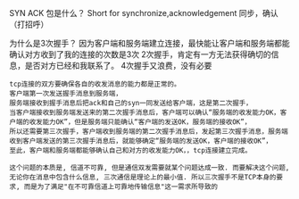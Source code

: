 SYN ACK 包是什么？
Short for synchronize,acknowledgement
同步，确认（打招呼）

为什么是3次握手？
因为客户端和服务端建立连接，最快能让客户端和服务端都能确认对方收到了我的连接的次数是3次
2次握手，肯定有一方无法获得确切的信息，是否对方已经和我联系了。
4次握手又浪费，没有必要

```
tcp连接的双方要确保各自的收发消息的能力都是正常的。
客户端第一次发送握手消息到服务端，
服务端接收到握手消息后把ack和自己的syn一同发送给客户端，这是第二次握手，
当客户端接收到服务端发送来的第二次握手消息后，客户端可以确认“服务端的收发能力OK，客户端的收发能力OK”，但是服务端只能确认“客户端的发送OK，服务端的接收OK”，
所以还需要第三次握手，客户端收到服务端的第二次握手消息后，发起第三次握手消息，服务端收到客户端发送的第三次握手消息后，就能够确定“服务端的发送OK，客户端的接收OK”，
至此，客户端和服务端都能够确认自己和对方的收发能力OK，，tcp连接建立完成。

这个问题的本质是, 信道不可靠, 但是通信双发需要就某个问题达成一致. 而要解决这个问题, 无论你在消息中包含什么信息, 三次通信是理论上的最小值. 所以三次握手不是TCP本身的要求, 而是为了满足"在不可靠信道上可靠地传输信息"这一需求所导致的
```